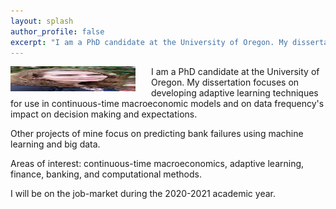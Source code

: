 ```yaml
---
layout: splash
author_profile: false
excerpt: "I am a PhD candidate at the University of Oregon. My dissertation focuses on developing adaptive learning techniques for use in continuous-time macroeconomic models and on data frequency's impact on decision making and expectations."
---
```

<img class="img-responsive" style="float: left;margin-right: 25px;" width="200" height="40" src="/images/Professional_HeadShot.jpg">

I am a PhD candidate at the University of Oregon. My dissertation focuses on developing adaptive learning techniques for use in continuous-time macroeconomic models and on data frequency's impact on decision making and expectations.

Other projects of mine focus on predicting bank failures using machine learning and big data. 

Areas of interest: continuous-time macroeconomics, adaptive learning, finance, banking, and computational methods.  

I will be on the job-market during the 2020-2021 academic year. 
